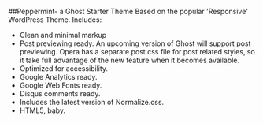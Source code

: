 ##Peppermint- a Ghost Starter Theme Based on the popular 'Responsive' WordPress Theme.
 Includes:
 
 * Clean and minimal markup
 * Post previewing ready. An upcoming version of Ghost will support post previewing. Opera has a separate post.css file for post related styles, so it take full advantage of the new feature when it becomes available.
 * Optimized for accessibility.
 * Google Analytics ready.
 * Google Web Fonts ready.
 * Disqus comments ready.
 * Includes the latest version of Normalize.css.
 * HTML5, baby.
